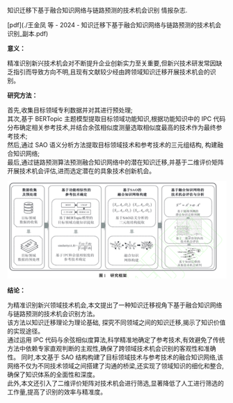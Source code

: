 知识迁移下基于融合知识网络与链路预测的技术机会识别
情报杂志.

[pdf](./王金凤 等 - 2024 - 知识迁移下基于融合知识网络与链路预测的技术机会识别_副本.pdf)  

**意义：**  

精准识别新兴技术机会对不断提升企业创新实力至关重要,但新兴技术研发常因缺乏指引而导致方向不明,且现有文献较少经由跨领域知识迁移开展技术机会的识别。



**研究方法：**

首先,收集目标领域专利数据并对其进行预处理;  
其次,基于 BERTopic 主题模型提取目标领域功能知识,根据功能知识中的 IPC 代码分布确定相关参考技术,并结合余弦相似度测量选取相似度最高的技术作为最终参考技术;  
然后,通过 SAO 语义分析方法提取目标领域技术和参考技术的三元组结构, 构建融合知识网络;  
最后,通过链路预测算法预测融合知识网络中的潜在知识迁移,并基于二维评价矩阵开展技术机会评估,进而选定潜在的具象技术创新机会。

![截屏2025-03-19 22.23.47.png](%E6%88%AA%E5%B1%8F2025-03-19%2022.23.47.png)

**结论：** 

为精准识别新兴领域技术机会,本文提出了一种知识迁移视角下基于融合知识网络与链路预测的技术机会识别方法。   
该方法以知识迁移理论为理论基础,  探究不同领域之间的知识迁移,揭示了知识价值的实现途径。  
通过运用 IPC 代码与余弦相似度算法,科学精准地确定了参考技术,有效避免了传统方法中依赖专家直观判断的主观性,确保了跨领域技术机会识别的客观性和准确性。 
同时,本文基于 SAO 结构构建了目标领域技术与参考技术的融合知识网络,该网络不仅为不同技术领域之间搭建了沟通的桥梁,还实现了领域知识的细化和整合,确保了知识体系的全面性和深度。  
此外,本文还引入了二维评价矩阵对技术机会进行筛选,显著降低了人工进行筛选的工作量,提高了识别的效率与精准度。